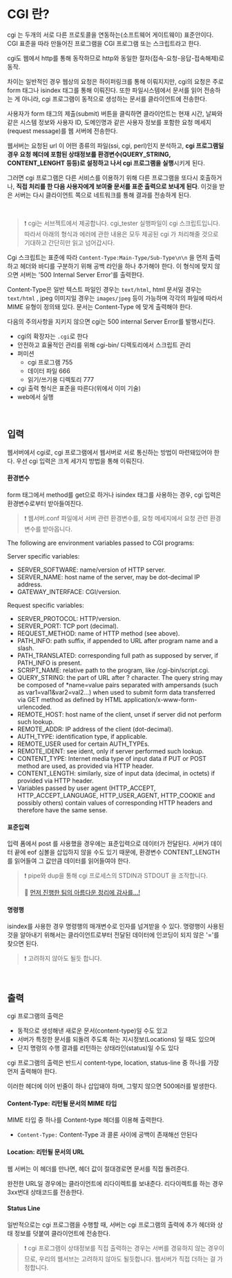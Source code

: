 # CGI 란?



cgi 는 두개의 서로 다른 프로토콜을 연동하는(소프트웨어 게이트웨이) 표준안이다. CGI 표준을 따라 만들어진 프로그램을 CGI 프로그램 또는 스크립트라고 한다.

cgi도 웹에서 http를 통해 동작하므로 http와 동일한 절차(접속-요청-응답-접속해제)로 동작.

차이는 일반적인 경우 웹상의 요청은 하이퍼링크를 통해 이뤄지지만, cgi의 요청은 주로 form 태그나 isindex 태그를 통해 이뤄진다. 또한 파일시스템에서 문서를 읽어 전송하는 게 아니라, cgi 프로그램이 동적으로 생성하는 문서를 클라이언트에 전송한다.

사용자가 form 태그의 제출(submit) 버튼을 클릭하면 클라이언트는 현재 시간, 날짜와 같은 시스템 정보와 사용자 ID, 도메인명과 같은 사용자 정보를 포함한 요청 메세지(request message)를 웹 서버에 전송한다.

웹서버는 요청된 url 이 어떤 종류의 파일(ssi, cgi, perl)인지 분석하고, **cgi 프로그램일 경우 요청 헤더에 포함된 상태정보를 환경변수(QUERY_STRING, CONTENT_LENGHT 등등)로 설정하고 나서 cgi 프로그램을 실행**시키게 된다.

그러면 cgi 프로그램은 다른 서비스를 이용하기 위해 다른 프로그램을 또다시 호출하거나, **직접 처리를 한 다음 사용자에게 보여줄 문서를 표준 출력으로 보내게 된다**. 이것을 받은 서버는 다시 클라이언트 쪽으로 네트워크를 통해 결과를 전송하게 된다.

<br>

>:heavy_exclamation_mark: cgi는 서브젝트에서 제공합니다. cgi_tester 실행파일이 cgi 스크립트입니다. 따라서 아래의 형식과 에러에 관한 내용은 모두 제공된 cgi 가 처리해줄 것으로 기대하고 간단히만 읽고 넘어갑시다.



Cgi 스크립트는 표준에 따라 `Content-Type:Main-Type/Sub-Type\n\n` 을 먼저 출력하고 헤더와 바디를 구분하기 위해 공백 라인을 하나 추가해야 한다. 이 형식에 맞지 않으면 서버는 '500 Internal Server Error'를 출력한다.

Content-Type은 일반 텍스트 파일인 경우는 `text/html`, html 문서일 경우는 `text/html` , jpeg 이미지일 경우는 `images/jpeg` 등이 가능하며 각각의 파일에 따라서 MIME 유형이 정의돼 있다. 문서는 Content-Type 에 맞게 출력해야 한다.

다음의 주의사항을 지키지 않으면 cgi는 500 internal Server Error를 발행시킨다.

- cgi의 확장자는 `.cgi`로 한다
- 안전하고 효율적인 관리를 위해 cgi-bin/ 디렉토리에서 스크립트 관리
- 퍼미션
  - cgi 프로그램 755
  - 데이터 파일 666
  - 읽기/쓰기용 디렉토리 777
- cgi 출력 형식은 표준을 따른다(위에서 이미 기술)
- web에서 실행



<br>

## 입력

웹서버에서 cgi로, cgi 프로그램에서 웹서버로 서로 통신하는 방법이 마련돼있어야 한다. 우선 cgi 입력은 크게 세가지 방법을 통해 이뤄진다.



#### 환경변수

form 태그에서 method를 get으로 하거나 isindex 태그를 사용하는 경우, cgi 입력은 환경변수로부터 받아들여진다.

> :heavy_exclamation_mark: 웹서버.conf 파일에서 서버 관련 환경변수를, 요청 메세지에서 요청 관련 환경변수를 받아옵니다.



The following are environment variables passed to CGI programs:

Server specific variables:

-  SERVER_SOFTWARE: name/version of HTTP server.
-  SERVER_NAME: host name of the server, may be dot-decimal IP address.
-  GATEWAY_INTERFACE: CGI/version.

Request specific variables:

-  SERVER_PROTOCOL: HTTP/version.
-  SERVER_PORT: TCP port (decimal).
-  REQUEST_METHOD: name of HTTP method (see above).
-  PATH_INFO: path suffix, if appended to URL after program name and a slash.
-  PATH_TRANSLATED: corresponding full path as supposed by server, if PATH_INFO is present.
-  SCRIPT_NAME: relative path to the program, like /cgi-bin/script.cgi.
-  QUERY_STRING: the part of URL after ? character. The query string may be composed of *name=value pairs separated with ampersands (such as var1=val1&var2=val2...) when used to submit form data transferred via GET method as defined by HTML application/x-www-form-urlencoded.
-  REMOTE_HOST: host name of the client, unset if server did not perform such lookup.
-  REMOTE_ADDR: IP address of the client (dot-decimal).
-  AUTH_TYPE: identification type, if applicable.
-  REMOTE_USER used for certain AUTH_TYPEs.
-  REMOTE_IDENT: see ident, only if server performed such lookup.
-  CONTENT_TYPE: Internet media type of input data if PUT or POST method are used, as provided via HTTP header.
-  CONTENT_LENGTH: similarly, size of input data (decimal, in octets) if provided via HTTP header.
-  Variables passed by user agent (HTTP_ACCEPT, HTTP_ACCEPT_LANGUAGE, HTTP_USER_AGENT, HTTP_COOKIE and possibly others) contain values of corresponding HTTP headers and therefore have the same sense.



#### 표준입력

입력 폼에서 post 를 사용했을 경우에는 표준입력으로 데이터가 전달된다. 서버가 데이터 끝에 eof 심볼을 삽입하지 않을 수도 있기 때문에, 환경변수 CONTENT_LENGTH를 읽어들여 그 값만큼 데이터를 읽어들여야 한다.

> :heavy_exclamation_mark: pipe와 dup을 통해 cgi 프로세스의 STDIN과 STDOUT 을 조작합니다.
>
> :link: [먼저 진행한 팀의 아름다운 정리에 감사를...!](https://github.com/get-Pork-Belly/Webserv/wiki/CGI%EC%99%80-%ED%8C%8C%EC%9D%B4%ED%94%84-%EA%B7%B8%EB%A6%AC%EA%B3%A0-dup)



#### 명령행

isindex를 사용한 경우 명령행의 매개변수로 인자를 넘겨받을 수 있다. 명령행이 사용된 것을 알아내기 위해서는 클라이언트로부터 전달된 데이터에 인코딩이 되지 않은 '='를 찾으면 된다.

> :heavy_exclamation_mark: 고려하지 않아도 될듯 합니다.



<br>

## 출력

cgi 프로그램의 출력은

- 동적으로 생성해낸 새로운 문서(content-type)일 수도 있고
- 서버가 특정한 문서를 되돌려 주도록 하는 지시정보(Locations) 일 때도 있으며
- 단지 명령의 수행 결과를 리턴하는 상태라인(status)일 수도 있다

cgi 프로그램의 출력은 반드시 content-type, location, status-line 중 하나를 가장 먼저 출력해야 한다.

이러한 헤더에 이어 빈줄이 하나 삽입돼야 하며, 그렇지 않으면 500에러를 발생한다.



#### Content-Type: 리턴될 문서의 MIME 타입

MIME 타입 중 하나를 Content-type 헤더를 이용해 출력한다.

- `Content-Type:` Content-Type 과 콜론 사이에 공백이 존재해선 안된다



#### Location: 리턴될 문서의 URL

웹 서버는 이 헤더를 만나면, 헤더 값이 절대경로면 문서를 직접 돌려준다.

완전한 URL일 경우에는 클라이언트에 리다이렉트를 보내준다. 리다이렉트를 하는 경우 3xx번대 상태코드를 전송한다.



#### Status Line

일반적으로는 cgi 프로그램을 수행할 때, 서버는 cgi 프로그램의 출력에 추가 헤더와 상태 정보를 덧붙여 클라이언트에 전송한다.

> :heavy_exclamation_mark: cgi 프로그램이 상태정보를 직접 출력하는 경우는 서버를 경유하지 않는 경우이므로, 우리의 웹서브는 고려하지 않아도 될듯합니다. 웹서버가 직접 더하는 걸 가정합니다.
